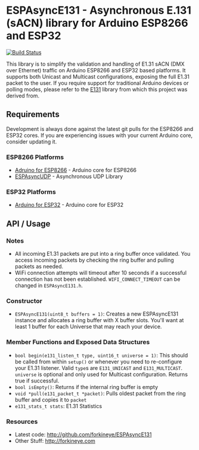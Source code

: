 # ESPAsyncE131 - Asynchronous E.131 (sACN) library for Arduino ESP8266 and ESP32

[![Build Status](https://travis-ci.org/forkineye/ESPAsyncE131.svg?branch=master)](https://travis-ci.org/forkineye/ESPAsyncE131)

This library is to simplify the validation and handling of E1.31 sACN (DMX over Ethernet) traffic on Arduino ESP8266 and ESP32 based platforms.  It supports both Unicast and Multicast configurations, exposing the full E1.31 packet to the user.  If you require support for traditional Arduino devices or polling modes, please refer to the [E131](https://github.com/forkineye/E131) library from which this project was derived from.

## Requirements

Development is always done against the latest git pulls for the ESP8266 and ESP32 cores.  If you are experiencing issues with your current Arduino core, consider updating it.

### ESP8266 Platforms

- [Adruino for ESP8266](https://github.com/esp8266/Arduino) - Arduino core for ESP8266
- [ESPAsyncUDP](https://github.com/me-no-dev/ESPAsyncUDP) - Asynchronous UDP Library

### ESP32 Platforms

- [Arduino for ESP32](https://github.com/espressif/arduino-esp32) - Arduino core for ESP32

## API / Usage

### Notes

- All incoming E1.31 packets are put into a ring buffer once validated.  You access incoming packets by checking the ring buffer and pulling packets as needed.
- WiFi connection attempts will timeout after 10 seconds if a successful connection has not been established.  ```WIFI_CONNECT_TIMEOUT``` can be changed in ```ESPAsyncE131.h```.

### Constructor

- ```ESPAsyncE131(uint8_t buffers = 1)```: Creates a new ESPAsyncE131 instance and allocates a ring buffer with X buffer slots.  You'll want at least 1 buffer for each Universe that may reach your device.

### Member Functions and Exposed Data Structures

- ```bool begin(e131_listen_t type, uint16_t universe = 1)```: This should be called from within ```setup()``` or whenever you need to re-configure your E1.31 listener.  Valid ```type```s are ```E131_UNICAST``` and ```E131_MULTICAST```.  ```universe``` is optional and only used for Multicast configuration.  Returns true if successful.
- ```bool isEmpty()```:  Returns if the internal ring buffer is empty
- ```void *pull(e131_packet_t *packet)```: Pulls oldest packet from the ring buffer and copies it to ```packet```
- ```e131_stats_t stats```: E1.31 Statistics

### Resources

- Latest code: <http://github.com/forkineye/ESPAsyncE131>
- Other Stuff: <http://forkineye.com>